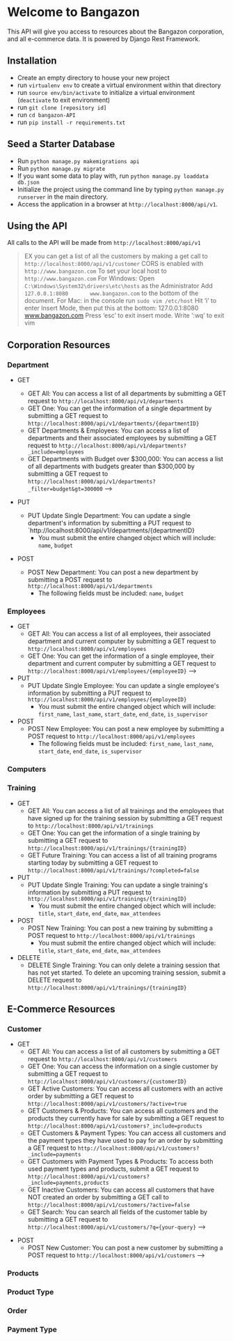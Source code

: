 # Welcome to Bangazon

This API will give you access to resources about the Bangazon corporation, and all e-commerce data. It is powered by Django Rest Framework.

## Installation
- Create an empty directory to house your new project
- run `virtualenv env` to create a virtual environment within that directory
- run `source env/bin/activate` to initialize a virtual environment (`deactivate` to exit environment)
- run `git clone [repository id]`
- run `cd bangazon-API`
- run `pip install -r requirements.txt`

## Seed a Starter Database
- Run `python manage.py makemigrations api`
- Run `python manage.py migrate`
- If you want some data to play with, run `python manage.py loaddata db.json`
- Initialize the project using the command line by typing `python manage.py runserver` in the main directory.
- Access the application in a browser at `http://localhost:8000/api/v1`.

## Using the API
All calls to the API will be made from `http://localhost:8000/api/v1`
>EX you can get a list of all the customers by making a get call to `http://localhost:8000/api/v1/customer`
CORS is enabled with `http://www.bangazon.com`
To set your local host to `http://www.bangazon.com`
For Windows: Open `C:\Windows\System32\drivers\etc\hosts` as the Administrator Add 	`127.0.0.1:8080       www.bangazon.com` to the bottom of the document.
For Mac: in the console run
`sudo vim /etc/host`
Hit ‘i’ to enter Insert Mode, then put this at the bottom:
127.0.0.1:8080       www.bangazon.com
Press ‘esc’ to exit insert mode.
Write ‘:wq’ to exit vim

## Corporation Resources

### Department
* GET
    * GET All: You can access a list of all departments by submitting a GET request to `http://localhost:8000/api/v1/departments`
    * GET One: You can get the information of a single department by submitting a GET request to `http://localhost:8000/api/v1/departments/{departmentID}`
    * GET Departments & Employees: You can access a list of departments and their associated employees by submitting a GET request to `http://localhost:8000/api/v1/departments?_include=employees`
    * GET Departments with Budget over $300,000: You can access a list of all departments with budgets greater than $300,000 by submitting a GET request to `http://localhost:8000/api/v1/departments?_filter=budget&gt=300000` -->
* PUT
    * PUT Update Single Department: You can update a single department's information by submitting a PUT request to `http://localhost:8000/api/v1/departments/{departmentID}
        * You must submit the entire changed object which will include: `name`, `budget`

* POST
    * POST New Department: You can post a new department by submitting a POST request to `http://localhost:8000/api/v1/departments`
        * The following fields must be included: `name`, `budget`

### Employees
* GET
    * GET All: You can access a list of all employees, their associated department and current computer by submitting a GET request to `http://localhost:8000/api/v1/employees`
    * GET One: You can get the information of a single employee, their department and current computer by submitting a GET request to `http://localhost:8000/api/v1/employees/{employeeID}` -->
* PUT
    * PUT Update Single Employee: You can update a single employee's information by submitting a PUT request to `http://localhost:8000/api/v1/employees/{employeeID}`
        * You must submit the entire changed object which will include: `first_name`, `last_name`, `start_date`, `end_date`, `is_supervisor`
* POST
    * POST New Employee: You can post a new employee by submitting a POST request to `http://localhost:8000/api/v1/employees`
        * The following fields must be included: `first_name`, `last_name`, `start_date`, `end_date`, `is_supervisor`

### Computers
<!-- * GET
    * GET All: You can access a list of all computers by submitting a GET request to `http://localhost:8000/api/v1/computers`
    * GET One: You can get the information of a single computer by submitting a GET request to `http://localhost:8000/api/v1/computers/{computerID}` -->
<!-- * PUT
    * PUT Update Single Computer: You can update a single computer's information by submitting a PUT request to `http://localhost:8000/api/v1/computers/{computerID}`
        * You must submit the entire changed object which will include: -->
  <!-- TODO: Update below list with all elements that need to be passed through -->
<!-- * POST
    * POST New Computer: You can post a new computer by submitting a POST request to `http://localhost:8000/api/v1/computers` -->
  <!-- TODO: Must add notes around what elements are requred to be sent in with the request -->
<!-- * DELETE
    * DELETE Single Computer: You can delete a single computer from the databse by submitting a DELETE request to `http://localhost:8000/api/v1/computers/{computerID}` -->

### Training
* GET
    * GET All: You can access a list of all trainings and the employees that have signed up for the training session by submitting a GET request to `http://localhost:8000/api/v1/trainings`
    * GET One: You can get the information of a single training by submitting a GET request to `http://localhost:8000/api/v1/trainings/{trainingID}`
    * GET Future Training: You can access a list of all training programs starting today by submitting a GET request to `http://localhost:8000/api/v1/trainings/?completed=false`
* PUT
    * PUT Update Single Training: You can update a single training's information by submitting a PUT request to `http://localhost:8000/api/v1/trainings/{trainingID}`
        * You must submit the entire changed object which will include: `title`, `start_date`, `end_date`, `max_attendees`
* POST
    * POST New Training: You can post a new training by submitting a POST request to `http://localhost:8000/api/v1/trainings`
        * You must submit the entire changed object which will include: `title`, `start_date`, `end_date`, `max_attendees`
* DELETE
    * DELETE Single Training: You can only delete a training session that has not yet started. To delete an upcoming training session, submit a DELETE request to `http://localhost:8000/api/v1/trainings/{trainingID}`

## E-Commerce Resources

### Customer
* GET
    * GET All: You can access a list of all customers by submitting a GET request to `http://localhost:8000/api/v1/customers`
    * GET One: You can access the information on a single customer by submitting a GET request to `http://localhost:8000/api/v1/customers/{customerID}`
    * GET Active Customers: You can access all customers with an active order by submitting a GET request to `http://localhost:8000/api/v1/customers/?active=true`
    * GET Customers & Products: You can access all customers and the products they currently have for sale by submitting a GET request to `http://localhost:8000/api/v1/customers?_include=products`
    * GET Customers & Payment Types: You can access all customers and the payment types they have used to pay for an order by submitting a GET request to `http://localhost:8000/api/v1/customers?_include=payments`
    * GET Customers with Payment Types & Products: To access both used payment types and products, submit a GET request to `http://localhost:8000/api/v1/customers?_include=payments,products`
    * GET Inactive Customers: You can access all customers that have NOT created an order by submitting a GET call to `http://localhost:8000/api/v1/customers/?active=false`
    * GET Search: You can search all fields of the customer table by submitting a GET request to `http://localhost:8000/api/v1/customers/?q={your-query}` -->
<!-- * PUT
    * PUT Update Single Customer: You can update a single customer's information by submitting a PUT request to `http://localhost:8000/api/v1/customers/{customerID}`
        * You must submit the entire changed object, which will include `customerID`, `first_name`, `last_name`, -->
  <!-- TODO: Come back to this one and list everything out -->
* POST
    * POST New Customer: You can post a new customer by submitting a POST request to `http://localhost:8000/api/v1/customers` -->
  <!-- TODO: Must add notes around what elements are required to be sent in with the request -->

### Products
<!-- * GET
    * GET All: You can access a list of all products by submitting a GET request to `http://localhost:8000/api/v1/products`
    * GET One: You can access the information of a single product by submitting a GET request to `http://localhost:8000/api/v1/products/{productID}` -->
<!-- * PUT
    * PUT Update Single Product: You can update a single product's information by submitting a PUT request to `http://localhost:8000/api/v1/products/{productID}`
        * You must submit the entire changed object which will include: -->
  <!-- TODO: Update below list with all elements that need to be passed through -->
<!-- * POST
    * POST New Product: You can post a new product by submitting a POST request to `http://localhost:8000/api/v1/products` -->
  <!-- TODO: Must add notes around what elements are requred to be sent in with the request -->
<!-- * DELETE
    * DELETE Single Product: You can delete a single product from the databse by submitting a DELETE request to `http://localhost:8000/api/v1/products/{productID}` -->

### Product Type
<!-- * GET
    * GET All: You can access a list of all product types by submitting a GET request to `http://localhost:8000/api/v1/producttypes`
    * GET One: You can access the information of a single product type by submitting a GET request to `http://localhost:8000/api/v1/producttypes/{producttypeID}` -->
<!-- * PUT
    * PUT Update Single Product Type: You can update a single product type's information by submitting a PUT request to `http://localhost:8000/api/v1/producttypes/{producttypeID}`
        * You must submit the entire changed object which will include: -->
  <!-- TODO: Update below list with all elements that need to be passed through -->
<!-- * POST
    * POST New Product Type: You can post a new product type by submitting a POST request to `http://localhost:8000/api/v1/producttypes` -->
  <!-- TODO: Must add notes around what elements are requred to be sent in with the request -->
<!-- * DELETE
    * DELETE Single Product Type: You can delete a single product type from the databse by submitting a DELETE request to `http://localhost:8000/api/v1/producttypes/{producttypeID}` -->

### Order
<!-- * GET
    * GET All: You can access a list of all orders by submitting a GET request to `http://localhost:8000/api/v1/orders`
    * GET One: You can access the information of a single order and it's associated products by submitting a GET request to `http://localhost:8000/api/v1/orders/{orderID}`
    * GET Open Orders: You can access a list of only open orders by submitting a GET request to `http://localhost:8000/api/v1/orders?completed=false`
    * GET Closed Orders: You can access a list of only closed orders by submitting a GET request to `http://localhost:8000/api/v1/orders?completed=true`
    * GET Orders & Products: You can access a list of all orders and their associated products by submitting a GET request to `http://localhost:8000/api/v1/orders?_include=products`
    * GET Orders & Customers: You can access a list of all orders and their associated customers by submitting a GET request to `http://localhost:8000/api/v1/orders?_include=customers` -->
<!-- * PUT
    * PUT Update Single Order: You can update a single order's information by submitting a PUT request to `http://localhost:8000/api/v1/orders/{orderID}`
        * You must submit the entire changed object which will include: -->
  <!-- TODO: Update below list with all elements that need to be passed through -->
<!-- * POST
    * POST New Order: You can post a new order by submitting a POST request to `http://localhost:8000/api/v1/orders` -->
  <!-- TODO: Must add notes around what elements are requred to be sent in with the request -->
<!-- * DELETE
    * DELETE Single Order: You can delete a single order from the databse by submitting a DELETE request to `http://localhost:8000/api/v1/orders/{orderID}`
        * When an order is deleted, this will also remove all associated items in the Order Products table -->

### Payment Type
<!-- * GET
    * GET All: You can access a list of all payment types by submitting a GET request to `http://localhost:8000/api/v1/paymenttypes`
    * GET One: You can get the information of a single payment type by submitting a GET request to `http://localhost:8000/api/v1/paymenttypes/{paymenttypeID}` -->
<!-- * PUT
    * PUT Update Single Payment Type: You can update a single payment type's information by submitting a PUT request to `http://localhost:8000/api/v1/paymenttypes/{paymenttypeID}`
        * You must submit the entire changed object which will include: -->
  <!-- TODO: Update below list with all elements that need to be passed through -->
<!-- * POST
    * POST New Payment Type: You can post a new payment type by submitting a POST request to `http://localhost:8000/api/v1/paymenttypes` -->
  <!-- TODO: Must add notes around what elements are requred to be sent in with the request -->
<!-- * DELETE
    * DELETE Single Payment Type: You can delete a single payment type from the databse by submitting a DELETE request to `http://localhost:8000/api/v1/paymenttypes/{paymenttypeID}` -->
